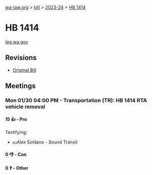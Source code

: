 [wa-law.org](/) > [bill](/bill/) > [2023-24](/bill/2023-24/) > [HB 1414](/bill/2023-24/hb/1414/)

# HB 1414
[leg.wa.gov](https://app.leg.wa.gov/billsummary?BillNumber=1414&Year=2023&Initiative=false)

## Revisions
* [Original Bill](1/)

## Meetings
### Mon 01/30 04:00 PM - Transportation (TR): HB 1414 RTA vehicle removal
#### 15 👍 - Pro
Testifying:
* 💵Alex Soldano - Sound Transit

#### 0 👎 - Con

#### 0 ❓ - Other

